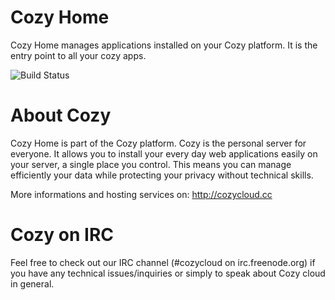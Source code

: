 # Cozy Home

Cozy Home manages applications installed on your Cozy platform. It is the
entry point to all your cozy apps.

![Build
Status](https://travis-ci.org/mycozycloud/cozy-home.png?branch=master)

# About Cozy

Cozy Home is part of the Cozy platform. Cozy is the personal
server for everyone. It allows you to install your every day web applications 
easily on your server, a single place you control. This means you can manage 
efficiently your data while protecting your privacy without technical skills.

More informations and hosting services on:
http://cozycloud.cc

# Cozy on IRC
Feel free to check out our IRC channel (#cozycloud on irc.freenode.org) if you have any technical issues/inquiries or simply to speak about Cozy cloud in general.

